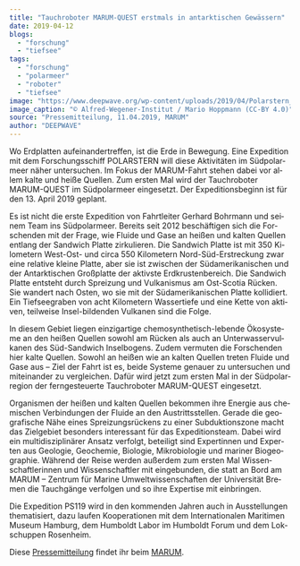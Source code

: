 ```yaml
---
title: "Tauch­ro­bo­ter MARUM-QUEST erst­mals in ant­ark­ti­schen Ge­wäs­sern"
date: 2019-04-12
blogs: 
  - "forschung"
  - "tiefsee"
tags: 
  - "forschung"
  - "polarmeer"
  - "roboter"
  - "tiefsee"
image: "https://www.deepwave.org/wp-content/uploads/2019/04/Polarstern_awi_Mario_Hoppmann_Arktis-scaled.jpg"
image_caption: "© Alfred-Wegener-Institut / Mario Hoppmann (CC-BY 4.0)"
source: "Pressemitteilung, 11.04.2019, MARUM"
author: "DEEPWAVE"
---
```


Wo Erd­plat­ten auf­ein­an­der­tref­fen, ist die Erde in Be­we­gung. Eine Ex­pe­di­ti­on mit dem For­schungs­schiff PO­LAR­STERN will die­se Ak­ti­vi­tä­ten im Süd­po­lar­meer nä­her un­ter­su­chen. Im Fo­kus der MARUM-Fahrt ste­hen da­bei vor al­lem kal­te und hei­ße Quel­len. Zum ers­ten Mal wird der Tauch­ro­bo­ter MARUM-QUEST im Süd­po­lar­meer ein­ge­setzt. Der Ex­pe­di­ti­ons­be­ginn ist für den 13. April 2019 ge­plant.

Es ist nicht die ers­te Ex­pe­di­ti­on von Fahrt­lei­ter Ger­hard Bohr­mann und sei­nem Team ins Süd­po­lar­meer. Be­reits seit 2012 be­schäf­ti­gen sich die For­schen­den mit der Fra­ge, wie Flui­de und Gase an hei­ßen und kal­ten Quel­len ent­lang der Sand­wich Plat­te zir­ku­lie­ren. Die Sand­wich Plat­te ist mit 350 Ki­lo­me­tern West-Ost- und cir­ca 550 Ki­lo­me­tern Nord-Süd-Er­stre­ckung zwar eine re­la­ti­ve klei­ne Plat­te, aber sie ist zwi­schen der Süd­ame­ri­ka­ni­schen und der Ant­ark­ti­schen Groß­plat­te der ak­tivs­te Erd­krus­ten­be­reich. Die Sand­wich Plat­te ent­steht durch Sprei­zung und Vul­ka­nis­mus am Ost-Sco­tia Rü­cken. Sie wan­dert nach Os­ten, wo sie mit der Süd­ame­ri­ka­ni­schen Plat­te kol­li­diert. Ein Tief­see­gra­ben von acht Ki­lo­me­tern Was­ser­tie­fe und eine Ket­te von ak­ti­ven, teil­wei­se In­sel-bil­den­den Vul­ka­nen sind die Fol­ge.

In die­sem Ge­biet lie­gen ein­zig­ar­ti­ge che­mo­syn­the­tisch-le­ben­de Öko­sys­te­me an den hei­ßen Quel­len so­wohl am Rü­cken als auch an Un­ter­was­ser­vul­ka­nen des Süd-Sand­wich In­sel­bo­gens. Zu­dem ver­mu­ten die For­schen­den hier kal­te Quel­len. So­wohl an hei­ßen wie an kal­ten Quel­len tre­ten Flui­de und Gase aus – Ziel der Fahrt ist es, bei­de Sys­te­me ge­nau­er zu un­ter­su­chen und mit­ein­an­der zu ver­glei­chen. Da­für wird jetzt zum ers­ten Mal in der Süd­po­lar­re­gi­on der fern­ge­steu­er­te Tauch­ro­bo­ter MARUM-QUEST ein­ge­setzt.

Or­ga­nis­men der hei­ßen und kal­ten Quel­len be­kom­men ihre En­er­gie aus che­mi­schen Ver­bin­dun­gen der Flui­de an den Aus­tritts­stel­len. Ge­ra­de die geo­gra­fi­sche Nähe ei­nes Sprei­zungs­rü­ckens zu ei­ner Sub­duk­ti­ons­zo­ne macht das Ziel­ge­biet be­son­ders in­ter­es­sant für das Ex­pe­di­ti­ons­team. Da­bei wird ein mul­ti­dis­zi­pli­nä­rer An­satz ver­folgt, be­tei­ligt sind Ex­per­tin­nen und Ex­per­ten aus Geo­lo­gie, Geo­che­mie, Bio­lo­gie, Mi­kro­bio­lo­gie und ma­ri­ner Bio­geo­gra­phie. Wäh­rend der Rei­se wer­den au­ßer­dem zum ers­ten Mal Wis­sen­schaft­le­rin­nen und Wis­sen­schaft­ler mit ein­ge­bun­den, die statt an Bord am MARUM – Zen­trum für Ma­ri­ne Um­welt­wis­sen­schaf­ten der Uni­ver­si­tät Bre­men die Tauch­gän­ge ver­fol­gen und so ihre Ex­per­ti­se mit ein­brin­gen.

Die Ex­pe­di­ti­on PS119 wird in den kom­men­den Jah­ren auch in Aus­stel­lun­gen the­ma­ti­siert, dazu lau­fen Ko­ope­ra­tio­nen mit dem In­ter­na­tio­na­len Ma­ri­ti­men Mu­se­um Ham­burg, dem Hum­boldt La­bor im Hum­boldt Fo­rum und dem Lok­schup­pen Ro­sen­heim.

Diese [Pressemitteilung](https://www.marum.de/Entdecken/PS-119.html) findet ihr beim [MARUM](https://www.marum.de/index.html).
